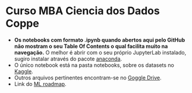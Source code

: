 # Curso MBA Ciencia dos Dados Coppe

- **Os notebooks com formato .ipynb quando abertos aqui pelo GitHub não mostram o seu Table Of Contents o qual facilita muito na navegação.** O melhor é abrir com o seu próprio JupyterLab instalado, sugiro instalar através do pacote [anaconda](https://www.anaconda.com/).
- O único notebook está na pasta notebooks, sobre os datasets no [Kaggle](https://www.kaggle.com/datasets/olistbr/brazilian-ecommerce?resource=download&select=olist_order_items_dataset.csv). 
- Outros arquivos pertinentes encontram-se no [Goggle Drive](https://drive.google.com/drive/folders/1KWWiqvx2XCIkPtE_wtknTio25iF-sJN5?usp=sharing).
- Link do [ML roadmap](https://lucid.app/lucidchart/d1d163b8-97cd-4038-8bb4-48325e22c47e/edit?invitationId=inv_11270b6c-24f5-44f9-a0e8-67b8dc8ab657&page=0_0#).
